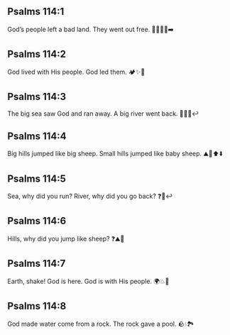 ## Psalms 114:1
God’s people left a bad land. They went out free. 🚶‍♀️🚶‍♂️➡️
## Psalms 114:2
God lived with His people. God led them. 🏕️✨👣
## Psalms 114:3
The big sea saw God and ran away. A big river went back. 🌊🏃‍♂️↩️
## Psalms 114:4
Big hills jumped like big sheep. Small hills jumped like baby sheep. ⛰️🐑⬆️⬇️
## Psalms 114:5
Sea, why did you run? River, why did you go back? ❓🌊↩️
## Psalms 114:6
Hills, why did you jump like sheep? ❓⛰️🐑
## Psalms 114:7
Earth, shake! God is here. God is with His people. 🌍💥🙏
## Psalms 114:8
God made water come from a rock. The rock gave a pool. 🪨💧🏞️
